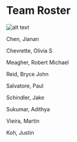 # Team Roster

![alt text](CS2212Group14/resources/paul.jpg)

Chen, Jianan

Chevrette, Olivia S

Meagher, Robert Michael

Reid, Bryce John

Salvatore, Paul

Schindler, Jake

Sukumar, Adithya

Vieira, Martin

Koh, Justin

